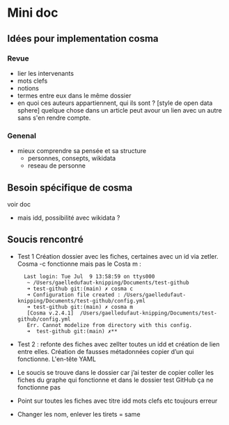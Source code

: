 # Mini doc

## Idées pour implementation cosma
### Revue
- lier les intervenants
- mots clefs
- notions
- termes entre eux dans le même dossier
- en quoi ces auteurs appartiennent, qui ils sont ? [style de open data sphere]
quelque chose dans un article peut avour un lien avec un autre sans s'en rendre compte.
### Genenal 
- mieux comprendre sa pensée et sa structure
    - personnes, consepts, wikidata 
    - reseau de personne

## Besoin spécifique de cosma
voir doc
- mais idd, possibilité avec wikidata ?


## Soucis rencontré
- Test 1 Création dossier avec les fiches, certaines avec un id via zetler.
Cosma -c fonctionne mais pas le Costa m : 

        Last login: Tue Jul  9 13:58:59 on ttys000
         ~ /Users/gaelledufaut-knipping/Documents/test-github
         ➜ test-github git:(main) ✗ cosma c
         ➜ Configuration file created : /Users/gaelledufaut-knipping/Documents/test-github/config.yml 
         ➜ test-github git:(main) ✗ cosma m 
         [Cosma v.2.4.1]  /Users/gaelledufaut-knipping/Documents/test-github/config.yml
         Err. Cannot modelize from directory with this config.
         ➜  test-github git:(main) ✗**


- Test 2 : refonte des fiches avec zellter toutes un idd et création de lien entre elles. Création de fausses métadonnées copier d’un qui fonctionne. L'en-tête YAML

- Le soucis se trouve dans le dossier car j’ai tester de copier coller les fiches du graphe qui fonctionne et dans le dossier test GitHub ça ne fonctionne pas

- Point sur toutes les fiches avec titre idd mots clefs etc toujours erreur

- Changer les nom, enlever les tirets = same
